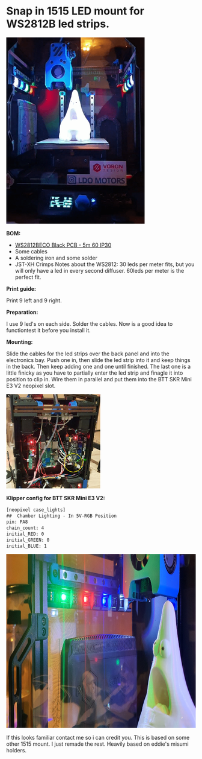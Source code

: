 # Snap in 1515 LED mount for WS2812B led strips.
<img src="IMG/print_finish.gif">

**BOM:**
- [WS2812BECO Black PCB - 5m 60 IP30](https://www.aliexpress.com/item/2036819167.html "aba")
- Some cables
- A soldering iron and some solder
- JST-XH Crimps
Notes about the WS2812: 30 leds per meter fits, but you will only have a led in every second diffuser. 60leds per meter is the perfect fit.


**Print guide:**

Print 9 left and 9 right.


**Preparation:**

I use 9 led's on each side. Solder the cables. Now is a good idea to functiontest it before you install it.


**Mounting:**

Slide the cables for the led strips over the back panel and into the electronics bay. Push one in, then slide the led strip into it and keep things in the back. Then keep adding one and one until finished. The last one is a little finicky as you have to partially enter the led strip and finagle it into position to clip in. Wire them in parallel and put them into the BTT SKR Mini E3 V2 neopixel slot.

<img src="IMG/wiring.jpg" width="250" height="250">


**Klipper config for BTT SKR Mini E3 V2:**

```
[neopixel case_lights]
##  Chamber Lighting - In 5V-RGB Position
pin: PA8
chain_count: 4
initial_RED: 0
initial_GREEN: 0
initial_BLUE: 1
```

<img src="IMG/led_strip.jpg" width="825" height="461">


If this looks familiar contact me so i can credit you. This is based on some other 1515 mount. I just remade the rest. Heavily based on eddie's misumi holders.
